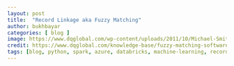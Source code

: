 ```yaml
---
layout: post
title:  "Record Linkage aka Fuzzy Matching"
author: bukhbayar
categories: [ blog ]
image: https://www.dqglobal.com/wp-content/uploads/2011/10/Michael-Smithm.smith@designs.com_-1.png
credit: https://www.dqglobal.com/knowledge-base/fuzzy-matching-software
tags: [blog, python, spark, azure, databricks, machine-learning, record-linkage, fuzzy-matching]
---
```


